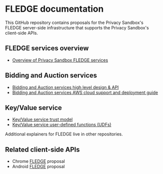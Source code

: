 # FLEDGE documentation

This GitHub repository contains proposals for the Privacy Sandbox's
FLEDGE server-side infrastructure that supports the Privacy
Sandbox's client-side APIs.

## FLEDGE services overview

* [Overview of Privacy Sandbox FLEDGE services](trusted_services_overview.md)

## Bidding and Auction services 

* [Bidding and Auction services high level design & API](bidding_auction_services_api.md)
* [Bidding and Auction services AWS cloud support and deployment guide](bidding_auction_services_aws_guide.md)

## Key/Value service 

* [Key/Value service trust model](key_value_service_trust_model.md)
* [Key/Value service user-defined functions (UDFs)](key_value_user_defined_functions.md)

Additional explainers for FLEDGE live in other repositories.

## Related client-side APIs

* Chrome [FLEDGE](https://github.com/WICG/turtledove/blob/main/FLEDGE.md) proposal
* Android [FLEDGE](https://developer.android.com/design-for-safety/privacy-sandbox/fledge) proposal
